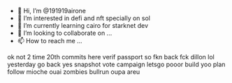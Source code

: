 - 👋 Hi, I’m @191919airone
- 👀 I’m interested in defi and nft specially on sol
- 🌱 I’m currently learning cairo for starknet dev
- 💞️ I’m looking to collaborate on ...
- 📫 How to reach me ...

ok not 2 time
20th commits here
verif passport
so fkn back
fck dillon
lol yesterday
go back yes
snapshot vote
campaign
letsgo
pooor
build
yoo
plan follow
mioche
ouai
zombies
bullrun
oupa
areu
